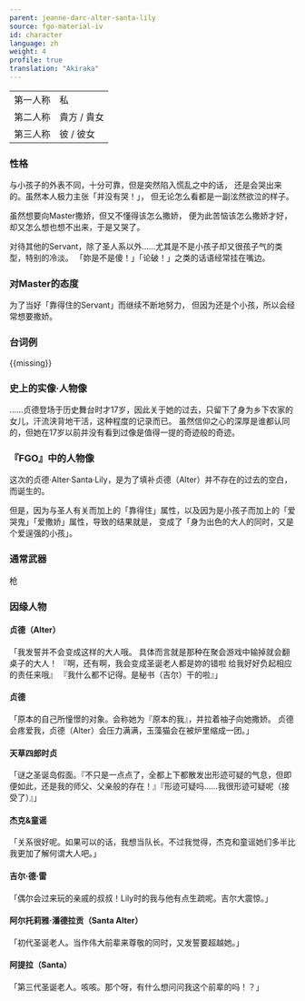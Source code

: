 ```yaml
---
parent: jeanne-darc-alter-santa-lily
source: fgo-material-iv
id: character
language: zh
weight: 4
profile: true
translation: "Akiraka"
---
```


<table>
  <tr><td>第一人称</td><td>私</td></tr>
  <tr><td>第二人称</td><td>貴方 / 貴女</td></tr>
  <tr><td>第三人称</td><td>彼 / 彼女</td></tr>
</table>

### 性格

与小孩子的外表不同，十分可靠，但是突然陷入慌乱之中的话，
还是会哭出来的。虽然本人极力主张「并没有哭！」，
但无论怎么看都是一副泫然欲泣的样子。

虽然想要向Master撒娇，但又不懂得该怎么撒娇，
便为此苦恼该怎么撒娇才好，却又怎么想也想不出来，于是又哭了。

对待其他的Servant，除了圣人系以外……尤其是不是小孩子却又很孩子气的类型，特别的冷淡。
「妳是不是傻！」「论破！」之类的话语经常挂在嘴边。

### 对Master的态度

为了当好「靠得住的Servant」而继续不断地努力，
但因为还是个小孩，所以会经常想要撒娇。

### 台词例

{{missing}}

### 史上的实像·人物像

……贞德登场于历史舞台时才17岁，因此关于她的过去，只留下了身为乡下农家的女儿，汗流浃背地干活，这种程度的记录而已。
虽然信仰之心的深厚是谁都认同的，但她在17岁以前并没有看到过像是值得一提的奇迹般的奇迹。

### 『FGO』中的人物像

这次的贞德·Alter·Santa·Lily，是为了填补贞德（Alter）并不存在的过去的空白，而诞生的。

但是，因为与圣人有关而加上的「靠得住」属性，以及因为是小孩子而加上的「爱哭鬼」「爱撒娇」属性，导致的结果就是，
变成了「身为出色的大人的同时，又是个爱逞强的小孩」。

### 通常武器

枪

### 因缘人物

#### 贞德（Alter）

「我发誓并不会变成这样的大人哦。
具体而言就是那种在聚会游戏中输掉就会翻桌子的大人！
『啊，还有啊，我会变成圣诞老人都是妳的错啦
给我好好负起相应的责任来哦』
『我什么都不记得。是秘书（吉尔）干的啦』」

#### 贞德

「原本的自己所憧憬的对象。会称她为『原本的我』，并拉着袖子向她撒娇。
贞德会疼爱我，贞德（Alter）会压力满满，玉藻猫会在被炉里缩成一团。」

#### 天草四郎时贞

「谜之圣诞岛假面。『不只是一点点了，全都上下都散发出形迹可疑的气息，但即便如此，还是我的师父、父亲般的存在！』『形迹可疑吗……我很形迹可疑呢（接受了）』」

#### 杰克&童谣

「关系很好呢。如果可以的话，我想当队长。不过我觉得，杰克和童谣她们多半比我更加了解何谓大人吧。」

#### 吉尔·德·雷

「偶尔会过来玩的亲戚的叔叔！Lily时的我与他有点生疏呢。吉尔大震惊。」

#### 阿尔托莉雅·潘德拉贡（Santa Alter）

「初代圣诞老人。当作伟大前辈来尊敬的同时，又发誓要超越她。」

#### 阿提拉（Santa）

「第三代圣诞老人。咳咳。那个呀，有什么想问问我这个前辈的吗！？」
